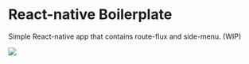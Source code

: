 React-native Boilerplate
===

Simple React-native app that contains route-flux and side-menu. (WIP)

![](https://www.dropbox.com/s/yr8p9equwhhz3gh/react-native.gif)

